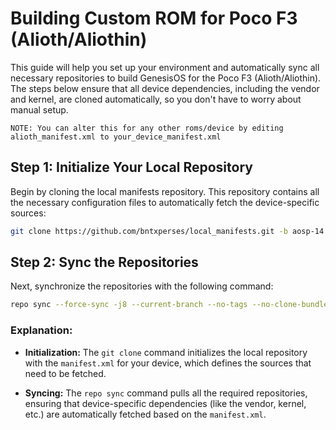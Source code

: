 # Building Custom ROM for Poco F3 (Alioth/Aliothin)

This guide will help you set up your environment and automatically sync all necessary repositories to build GenesisOS for the Poco F3 (Alioth/Aliothin). The steps below ensure that all device dependencies, including the vendor and kernel, are cloned automatically, so you don't have to worry about manual setup.

`NOTE: You can alter this for any other roms/device by editing alioth_manifest.xml to your_device_manifest.xml`

## Step 1: Initialize Your Local Repository

Begin by cloning the local manifests repository. This repository contains all the necessary configuration files to automatically fetch the device-specific sources:

```bash
git clone https://github.com/bntxperses/local_manifests.git -b aosp-14 .repo/local_manifest
```

## Step 2: Sync the Repositories

Next, synchronize the repositories with the following command:

```bash
repo sync --force-sync -j8 --current-branch --no-tags --no-clone-bundle --optimized-fetch --force-broken
```

### Explanation:

- **Initialization:** The `git clone` command initializes the local repository with the `manifest.xml` for your device, which defines the sources that need to be fetched.

- **Syncing:** The `repo sync` command pulls all the required repositories, ensuring that device-specific dependencies (like the vendor, kernel, etc.) are automatically fetched based on the `manifest.xml`.
